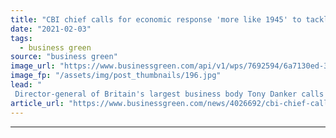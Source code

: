 ```yaml
---
title: "CBI chief calls for economic response 'more like 1945' to tackle climate and Covid threats"
date: "2021-02-03"
tags: 
  - business green
source: "business green"
image_url: "https://www.businessgreen.com/api/v1/wps/7692594/6a7130ed-3b90-49ec-8ace-912ebfb2c34f/2/tony-danker-cbi-185x114.jpg"
image_fp: "/assets/img/post_thumbnails/196.jpg"
lead: "
 Director-general of Britain's largest business body Tony Danker calls for transformative 10-year economic plan to bounce back from pandemic and put UK on track for net zero emissions ..."
article_url: "https://www.businessgreen.com/news/4026692/cbi-chief-calls-economic-response-1945-tackle-climate-covid-threats"
---
```


---
